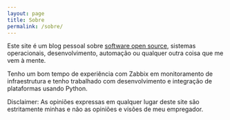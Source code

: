 ```yaml
---
layout: page
title: Sobre
permalink: /sobre/
---
```


Este site é um blog pessoal sobre [software open source][oss], sistemas operacionais, desenvolvimento, automação ou qualquer outra coisa que me vem à mente.

Tenho um bom tempo de experiência com Zabbix em monitoramento de infraestrutura e tenho trabalhado com desenvolvimento e integração de plataformas usando Python.

Disclaimer: As opiniões expressas em qualquer lugar deste site são estritamente minhas e não as opiniões e visões de meu empregador.

[oss]: http://en.wikipedia.org/wiki/open-source_software
